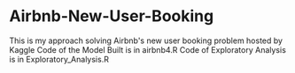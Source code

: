 # Airbnb-New-User-Booking
This is my approach solving  Airbnb's new user booking problem hosted by Kaggle
Code of the Model Built is in airbnb4.R
Code of Exploratory Analysis is in Exploratory_Analysis.R
